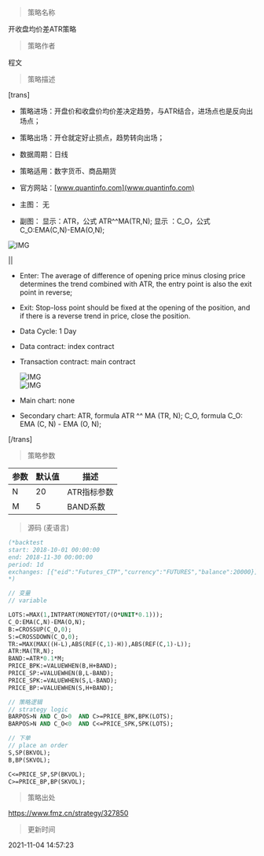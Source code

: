 
> 策略名称

开收盘均价差ATR策略

> 策略作者

程文

> 策略描述

[trans]
- 策略进场：开盘价和收盘价均价差决定趋势，与ATR结合，进场点也是反向出场点；
- 策略出场：开仓就定好止损点，趋势转向出场；
- 数据周期：日线
- 策略适用：数字货币、商品期货
- 官方网站：[www.quantinfo.com](www.quantinfo.com)

- 主图：
  无

- 副图：
  显示：ATR，公式  ATR^^MA(TR,N);
  显示 ：C_O，公式  C_O:EMA(C,N)-EMA(O,N);

![IMG](https://www.fmz.cn/upload/asset/ab8d909c6464234b06ef1f116a4de200.png)

||

- Enter: The average of difference of opening price minus closing price determines the trend combined with ATR, 
             the entry point is also the exit point in reverse;
- Exit: Stop-loss point should be fixed at the opening of the position, 
             and if there is a reverse trend in price, close the position.
- Data Cycle: 1 Day
- Data contract: index contract
- Transaction contract: main contract

  ![IMG](https://www.fmz.cn/upload/asset/0472d059ecdceca56fc7baaf5ff79deb.png)  
  ![IMG](https://www.fmz.cn/upload/asset/aa2ad84ec198efe3c4d6afdd25753f3b.png) 

- Main chart: 
  none

- Secondary chart:
  ATR, formula ATR ^^ MA (TR, N);
  C_O, formula C_O: EMA (C, N) - EMA (O, N);

[/trans]

> 策略参数



|参数|默认值|描述|
|----|----|----|
|N|20|ATR指标参数|ATR index parameter|
|M|5|BAND系数|BAND coefficient|


> 源码 (麦语言)

``` pascal
(*backtest
start: 2018-10-01 00:00:00
end: 2018-11-30 00:00:00
period: 1d
exchanges: [{"eid":"Futures_CTP","currency":"FUTURES","balance":20000}]
*)

// 变量
// variable

LOTS:=MAX(1,INTPART(MONEYTOT/(O*UNIT*0.1)));
C_O:EMA(C,N)-EMA(O,N);
B:=CROSSUP(C_O,0);
S:=CROSSDOWN(C_O,0);
TR:=MAX(MAX((H-L),ABS(REF(C,1)-H)),ABS(REF(C,1)-L));
ATR:MA(TR,N);
BAND:=ATR*0.1*M;
PRICE_BPK:=VALUEWHEN(B,H+BAND);
PRICE_SP:=VALUEWHEN(B,L-BAND);
PRICE_SPK:=VALUEWHEN(S,L-BAND);
PRICE_BP:=VALUEWHEN(S,H+BAND);

// 策略逻辑
// strategy logic
BARPOS>N AND C_O>0  AND C>=PRICE_BPK,BPK(LOTS);
BARPOS>N AND C_O<0  AND C<=PRICE_SPK,SPK(LOTS);

// 下单
// place an order
S,SP(BKVOL);
B,BP(SKVOL);

C<=PRICE_SP,SP(BKVOL);
C>=PRICE_BP,BP(SKVOL);
```

> 策略出处

https://www.fmz.cn/strategy/327850

> 更新时间

2021-11-04 14:57:23
